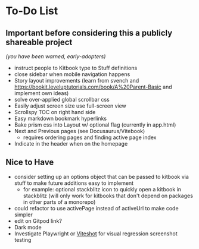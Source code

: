 # To-Do List

## Important before considering this a publicly shareable project
*(you have been warned, early-adopters)*

- instruct people to Kitbook type to Stuff definitions
- close sidebar when mobile navigation happens
- Story layout improvements (learn from svench and https://bookit.leveluptutorials.com/book/A%20Parent-Basic and implement own ideas)
- solve over-applied global scrollbar css
- Easily adjust screen size use full-screen view
- Scrollspy TOC on right hand side
- Easy markdown bookmark hyperlinks
- Bake prism css into Layout w/ optional flag (currently in app.html)
- Next and Previous pages (see Docusaurus/Vitebook)
  - requires ordering pages and finding active page index
- Indicate in the header when on the homepage

## Nice to Have
- consider setting up an options object that can be passed to kitbook via stuff to make future additions easy to implement
  - for example: optional stackblitz icon to quickly open a kitbook in stackblitz (will only work for kitbooks that don't depend on packages in other parts of a monorepo) 
- could refactor to use activePage instead of activeUrl to make code simpler
- edit on Gitpod link?
- Dark mode
- Investigate Playwright or [Viteshot](https://viteshot.com/) for visual regression screenshot testing
